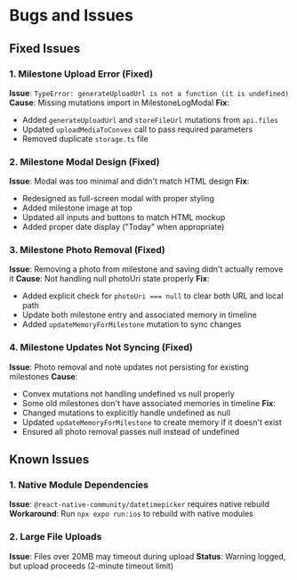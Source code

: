 # Bugs and Issues

## Fixed Issues

### 1. Milestone Upload Error (Fixed)
**Issue**: `TypeError: generateUploadUrl is not a function (it is undefined)`
**Cause**: Missing mutations import in MilestoneLogModal
**Fix**: 
- Added `generateUploadUrl` and `storeFileUrl` mutations from `api.files`
- Updated `uploadMediaToConvex` call to pass required parameters
- Removed duplicate `storage.ts` file

### 2. Milestone Modal Design (Fixed)
**Issue**: Modal was too minimal and didn't match HTML design
**Fix**: 
- Redesigned as full-screen modal with proper styling
- Added milestone image at top
- Updated all inputs and buttons to match HTML mockup
- Added proper date display ("Today" when appropriate)

### 3. Milestone Photo Removal (Fixed)
**Issue**: Removing a photo from milestone and saving didn't actually remove it
**Cause**: Not handling null photoUri state properly
**Fix**:
- Added explicit check for `photoUri === null` to clear both URL and local path
- Update both milestone entry and associated memory in timeline
- Added `updateMemoryForMilestone` mutation to sync changes

### 4. Milestone Updates Not Syncing (Fixed)
**Issue**: Photo removal and note updates not persisting for existing milestones
**Cause**: 
- Convex mutations not handling undefined vs null properly
- Some old milestones don't have associated memories in timeline
**Fix**:
- Changed mutations to explicitly handle undefined as null
- Updated `updateMemoryForMilestone` to create memory if it doesn't exist
- Ensured all photo removal passes null instead of undefined

## Known Issues

### 1. Native Module Dependencies
**Issue**: `@react-native-community/datetimepicker` requires native rebuild
**Workaround**: Run `npx expo run:ios` to rebuild with native modules

### 2. Large File Uploads
**Issue**: Files over 20MB may timeout during upload
**Status**: Warning logged, but upload proceeds (2-minute timeout limit)
